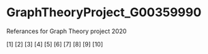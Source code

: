 # GraphTheoryProject_G00359990
Referances for Graph Theory project 2020

[1]
[2]
[3]
[4]
[5]
[6]
[7]
[8]
[9]
[10]
